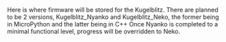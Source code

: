 Here is where firmware will be stored for the Kugelblitz.
There are planned to be 2 versions, Kugelblitz_Nyanko and Kugelblitz_Neko, the former being in MicroPython and the latter being in C++
Once Nyanko is completed to a minimal functional level, progress will be overridden to Neko.